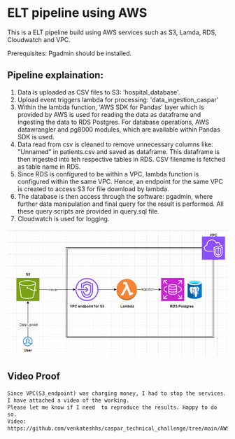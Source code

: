 # ELT pipeline using AWS
This is a ELT pipeline build using AWS services such as S3, Lamda, RDS, Cloudwatch and VPC.

Prerequisites:
    Pgadmin should be installed.

## Pipeline explaination:
1. Data is uploaded as CSV files to S3: 'hospital_database'.
2. Upload event triggers lambda for processing: 'data_ingestion_caspar'
3. Within the lambda function, 'AWS SDK for Pandas' layer which is provided by AWS is used for 
reading the data as dataframe and ingesting the data to RDS Postgres. For database operations, 
AWS datawrangler and pg8000 modules, which are available within Pandas SDK is used.
4. Data read from csv is cleaned to remove unnecessary columns like: "Unnamed" in patients.csv and 
saved as dataframe. This dataframe is then ingested into teh respective tables in RDS. CSV 
filename is fetched as table name in RDS.
5. Since RDS is configured to be within a VPC, lambda function is configured within the same VPC. 
Hence, an endpoint for the same VPC is created to access S3 for file download by lambda.
6. The database is then access through the software: pgadmin, where further data manipulation and
final query for the result is performed. All these query scripts are provided in query.sql file.
7. Cloudwatch is used for logging.

![Architecture](architecture.png)


## Video Proof
    Since VPC(S3_endpoint) was charging money, I had to stop the services. I have attached a video of the working.
    Please let me know if I need  to reproduce the results. Happy to do so.
    Video: https://github.com/venkateshhs/caspar_technical_challenge/tree/main/AWS/video_proof

    
    
